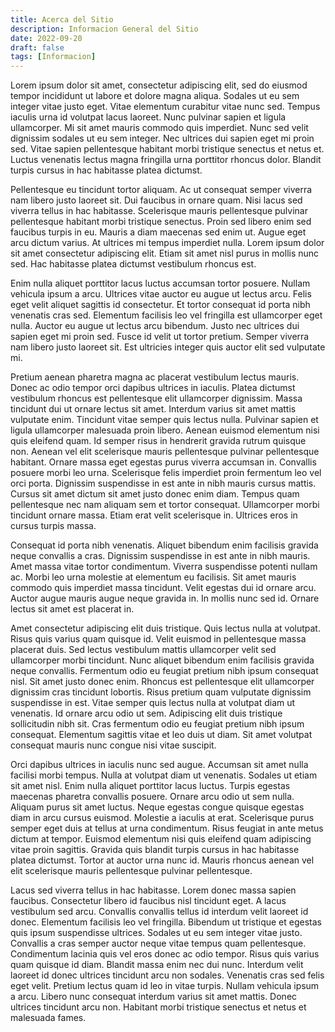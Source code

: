 ```yaml
---
title: Acerca del Sitio
description: Informacion General del Sitio
date: 2022-09-20
draft: false
tags: [Informacion]
---
```

Lorem ipsum dolor sit amet, consectetur adipiscing elit, sed do eiusmod tempor incididunt ut labore et dolore magna aliqua. Sodales ut eu sem integer vitae justo eget. Vitae elementum curabitur vitae nunc sed. Tempus iaculis urna id volutpat lacus laoreet. Nunc pulvinar sapien et ligula ullamcorper. Mi sit amet mauris commodo quis imperdiet. Nunc sed velit dignissim sodales ut eu sem integer. Nec ultrices dui sapien eget mi proin sed. Vitae sapien pellentesque habitant morbi tristique senectus et netus et. Luctus venenatis lectus magna fringilla urna porttitor rhoncus dolor. Blandit turpis cursus in hac habitasse platea dictumst.

Pellentesque eu tincidunt tortor aliquam. Ac ut consequat semper viverra nam libero justo laoreet sit. Dui faucibus in ornare quam. Nisi lacus sed viverra tellus in hac habitasse. Scelerisque mauris pellentesque pulvinar pellentesque habitant morbi tristique senectus. Proin sed libero enim sed faucibus turpis in eu. Mauris a diam maecenas sed enim ut. Augue eget arcu dictum varius. At ultrices mi tempus imperdiet nulla. Lorem ipsum dolor sit amet consectetur adipiscing elit. Etiam sit amet nisl purus in mollis nunc sed. Hac habitasse platea dictumst vestibulum rhoncus est.

Enim nulla aliquet porttitor lacus luctus accumsan tortor posuere. Nullam vehicula ipsum a arcu. Ultrices vitae auctor eu augue ut lectus arcu. Felis eget velit aliquet sagittis id consectetur. Et tortor consequat id porta nibh venenatis cras sed. Elementum facilisis leo vel fringilla est ullamcorper eget nulla. Auctor eu augue ut lectus arcu bibendum. Justo nec ultrices dui sapien eget mi proin sed. Fusce id velit ut tortor pretium. Semper viverra nam libero justo laoreet sit. Est ultricies integer quis auctor elit sed vulputate mi.

Pretium aenean pharetra magna ac placerat vestibulum lectus mauris. Donec ac odio tempor orci dapibus ultrices in iaculis. Platea dictumst vestibulum rhoncus est pellentesque elit ullamcorper dignissim. Massa tincidunt dui ut ornare lectus sit amet. Interdum varius sit amet mattis vulputate enim. Tincidunt vitae semper quis lectus nulla. Pulvinar sapien et ligula ullamcorper malesuada proin libero. Aenean euismod elementum nisi quis eleifend quam. Id semper risus in hendrerit gravida rutrum quisque non. Aenean vel elit scelerisque mauris pellentesque pulvinar pellentesque habitant. Ornare massa eget egestas purus viverra accumsan in. Convallis posuere morbi leo urna. Scelerisque felis imperdiet proin fermentum leo vel orci porta. Dignissim suspendisse in est ante in nibh mauris cursus mattis. Cursus sit amet dictum sit amet justo donec enim diam. Tempus quam pellentesque nec nam aliquam sem et tortor consequat. Ullamcorper morbi tincidunt ornare massa. Etiam erat velit scelerisque in. Ultrices eros in cursus turpis massa.

Consequat id porta nibh venenatis. Aliquet bibendum enim facilisis gravida neque convallis a cras. Dignissim suspendisse in est ante in nibh mauris. Amet massa vitae tortor condimentum. Viverra suspendisse potenti nullam ac. Morbi leo urna molestie at elementum eu facilisis. Sit amet mauris commodo quis imperdiet massa tincidunt. Velit egestas dui id ornare arcu. Auctor augue mauris augue neque gravida in. In mollis nunc sed id. Ornare lectus sit amet est placerat in.

Amet consectetur adipiscing elit duis tristique. Quis lectus nulla at volutpat. Risus quis varius quam quisque id. Velit euismod in pellentesque massa placerat duis. Sed lectus vestibulum mattis ullamcorper velit sed ullamcorper morbi tincidunt. Nunc aliquet bibendum enim facilisis gravida neque convallis. Fermentum odio eu feugiat pretium nibh ipsum consequat nisl. Sit amet justo donec enim. Rhoncus est pellentesque elit ullamcorper dignissim cras tincidunt lobortis. Risus pretium quam vulputate dignissim suspendisse in est. Vitae semper quis lectus nulla at volutpat diam ut venenatis. Id ornare arcu odio ut sem. Adipiscing elit duis tristique sollicitudin nibh sit. Cras fermentum odio eu feugiat pretium nibh ipsum consequat. Elementum sagittis vitae et leo duis ut diam. Sit amet volutpat consequat mauris nunc congue nisi vitae suscipit.

Orci dapibus ultrices in iaculis nunc sed augue. Accumsan sit amet nulla facilisi morbi tempus. Nulla at volutpat diam ut venenatis. Sodales ut etiam sit amet nisl. Enim nulla aliquet porttitor lacus luctus. Turpis egestas maecenas pharetra convallis posuere. Ornare arcu odio ut sem nulla. Aliquam purus sit amet luctus. Neque egestas congue quisque egestas diam in arcu cursus euismod. Molestie a iaculis at erat. Scelerisque purus semper eget duis at tellus at urna condimentum. Risus feugiat in ante metus dictum at tempor. Euismod elementum nisi quis eleifend quam adipiscing vitae proin sagittis. Gravida quis blandit turpis cursus in hac habitasse platea dictumst. Tortor at auctor urna nunc id. Mauris rhoncus aenean vel elit scelerisque mauris pellentesque pulvinar pellentesque.

Lacus sed viverra tellus in hac habitasse. Lorem donec massa sapien faucibus. Consectetur libero id faucibus nisl tincidunt eget. A lacus vestibulum sed arcu. Convallis convallis tellus id interdum velit laoreet id donec. Elementum facilisis leo vel fringilla. Bibendum ut tristique et egestas quis ipsum suspendisse ultrices. Sodales ut eu sem integer vitae justo. Convallis a cras semper auctor neque vitae tempus quam pellentesque. Condimentum lacinia quis vel eros donec ac odio tempor. Risus quis varius quam quisque id diam. Blandit massa enim nec dui nunc. Interdum velit laoreet id donec ultrices tincidunt arcu non sodales. Venenatis cras sed felis eget velit. Pretium lectus quam id leo in vitae turpis. Nullam vehicula ipsum a arcu. Libero nunc consequat interdum varius sit amet mattis. Donec ultrices tincidunt arcu non. Habitant morbi tristique senectus et netus et malesuada fames.
